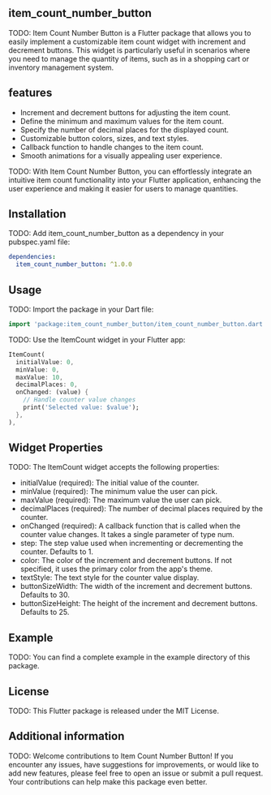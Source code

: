 <!--
This README describes the package. If you publish this package to pub.dev,
this README's contents appear on the landing page for your package.

For information about how to write a good package README, see the guide for
[writing package pages](https://dart.dev/guides/libraries/writing-package-pages).

For general information about developing packages, see the Dart guide for
[creating packages](https://dart.dev/guides/libraries/create-library-packages)
and the Flutter guide for
[developing packages and plugins](https://flutter.dev/developing-packages).
-->

## item_count_number_button

TODO: Item Count Number Button is a Flutter package that allows you to easily implement a customizable item count widget with increment and decrement buttons. This widget is particularly useful in scenarios where you need to manage the quantity of items, such as in a shopping cart or inventory management system.

## features

- Increment and decrement buttons for adjusting the item count.
- Define the minimum and maximum values for the item count.
- Specify the number of decimal places for the displayed count.
- Customizable button colors, sizes, and text styles.
- Callback function to handle changes to the item count.
- Smooth animations for a visually appealing user experience.

TODO: With Item Count Number Button, you can effortlessly integrate an intuitive item count functionality into your Flutter application, enhancing the user experience and making it easier for users to manage quantities.

## Installation

TODO: Add item_count_number_button as a dependency in your pubspec.yaml file:

```yaml
dependencies:
  item_count_number_button: ^1.0.0

```

## Usage

TODO: Import the package in your Dart file:

```dart
import 'package:item_count_number_button/item_count_number_button.dart';
```

TODO: Use the ItemCount widget in your Flutter app:

```dart
ItemCount(
  initialValue: 0,
  minValue: 0,
  maxValue: 10,
  decimalPlaces: 0,
  onChanged: (value) {
    // Handle counter value changes
    print('Selected value: $value');
  },
),
```
## Widget Properties

TODO: The ItemCount widget accepts the following properties:

- initialValue (required): The initial value of the counter.
- minValue (required): The minimum value the user can pick.
- maxValue (required): The maximum value the user can pick.
- decimalPlaces (required): The number of decimal places required by the counter.
- onChanged (required): A callback function that is called when the counter value changes. It takes a single parameter of type num.
- step: The step value used when incrementing or decrementing the counter. Defaults to 1.
- color: The color of the increment and decrement buttons. If not specified, it uses the primary color from the app's theme.
- textStyle: The text style for the counter value display.
- buttonSizeWidth: The width of the increment and decrement buttons. Defaults to 30.
- buttonSizeHeight: The height of the increment and decrement buttons. Defaults to 25.

## Example

TODO: You can find a complete example in the example directory of this package.

## License

TODO: This Flutter package is released under the MIT License.


## Additional information

TODO: Welcome contributions to Item Count Number Button! If you encounter any issues, have suggestions for improvements, or would like to add new features, please feel free to open an issue or submit a pull request. Your contributions can help make this package even better.
<!-- ## Features

TODO: List what your package can do. Maybe include images, gifs, or videos.

## Getting started

TODO: List prerequisites and provide or point to information on how to
start using the package.

## Usage

TODO: Include short and useful examples for package users. Add longer examples
to `/example` folder.

```dart
const like = 'sample';
```

## Additional information

TODO: Tell users more about the package: where to find more information, how to
contribute to the package, how to file issues, what response they can expect
from the package authors, and more. -->
